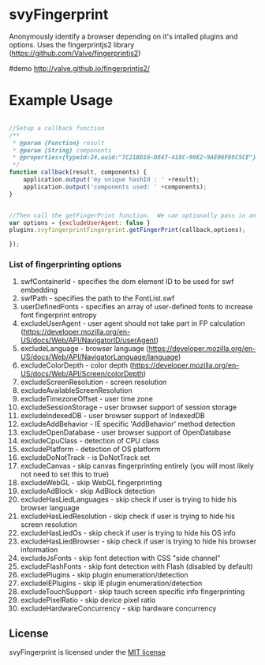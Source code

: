 # svyFingerprint

Anonymously identify a browser depending on it's intalled plugins and options.  Uses the fingerprintjs2 library (https://github.com/Valve/fingerprintjs2)

#demo
http://valve.github.io/fingerprintjs2/

# Example Usage
```js

//Setup a callback function
/**
 * @param {Function} result
 * @param {String} components
 * @properties={typeid:24,uuid:"7C21BD16-D847-418C-90E2-9AE06F08C5CE"}
 */
function callback(result, components) {
	application.output('my unique hashId : ' +result);
	application.output('components used: ' +components);
}


//Then call the getFingerPrint function.  We can optionally pass in an object with some plugins disabled. 
var options = {excludeUserAgent: false } 
plugins.svyfingerprintFingerprint.getFingerPrint(callback,options);

});
```

### List of fingerprinting options
1. swfContainerId - specifies the dom element ID to be used for swf embedding
2. swfPath - specifies the path to the FontList.swf
3. userDefinedFonts - specifies an array of user-defined fonts to increase font fingerprint entropy
4. excludeUserAgent - user agent should not take part in FP calculation (https://developer.mozilla.org/en-US/docs/Web/API/NavigatorID/userAgent)
5. excludeLanguage - browser language (https://developer.mozilla.org/en-US/docs/Web/API/NavigatorLanguage/language)
6. excludeColorDepth - color depth (https://developer.mozilla.org/en-US/docs/Web/API/Screen/colorDepth)
7. excludeScreenResolution - screen resolution
8. excludeAvailableScreenResolution
9. excludeTimezoneOffset - user time zone
10. excludeSessionStorage - user browser support of session storage
11. excludeIndexedDB - user browser support of IndexedDB
12. excludeAddBehavior - IE specific 'AddBehavior' method detection
13. excludeOpenDatabase - user browser support of OpenDatabase
14. excludeCpuClass - detection of CPU class
15. excludePlatform - detection of OS platform
16. excludeDoNotTrack - is DoNotTrack set
17. excludeCanvas - skip canvas fingerprinting entirely (you will most likely not need to set this to true)
18. excludeWebGL - skip WebGL fingerprinting
19. excludeAdBlock - skip AdBlock detection
20. excludeHasLiedLanguages - skip check if user is trying to hide his browser language
21. excludeHasLiedResolution - skip check if user is trying to hide his screen resolution
22. excludeHasLiedOs - skip check if user is trying to hide his OS info
23. excludeHasLiedBrowser - skip check if user is trying to hide his browser information
24. excludeJsFonts - skip font detection with CSS "side channel"
25. excludeFlashFonts - skip font detection with Flash (disabled by default)
26. excludePlugins - skip plugin enumeration/detection
27. excludeIEPlugins - skip IE plugin enumeration/detection
28. excludeTouchSupport - skip touch screen specific info fingerprinting
29. excludePixelRatio - skip device pixel ratio
30. excludeHardwareConcurrency - skip hardware concurrency

License
-------
svyFingerprint is licensed under the [MIT license](https://opensource.org/licenses/MIT)

